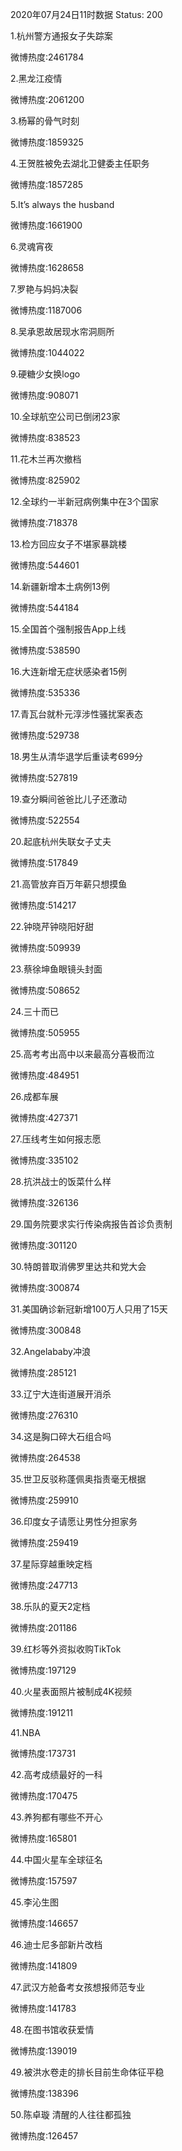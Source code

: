 2020年07月24日11时数据
Status: 200

1.杭州警方通报女子失踪案

微博热度:2461784

2.黑龙江疫情

微博热度:2061200

3.杨幂的骨气时刻

微博热度:1859325

4.王贺胜被免去湖北卫健委主任职务

微博热度:1857285

5.It’s always the husband

微博热度:1661900

6.灵魂宵夜

微博热度:1628658

7.罗艳与妈妈决裂

微博热度:1187006

8.吴承恩故居现水帘洞厕所

微博热度:1044022

9.硬糖少女换logo

微博热度:908071

10.全球航空公司已倒闭23家

微博热度:838523

11.花木兰再次撤档

微博热度:825902

12.全球约一半新冠病例集中在3个国家

微博热度:718378

13.检方回应女子不堪家暴跳楼

微博热度:544601

14.新疆新增本土病例13例

微博热度:544184

15.全国首个强制报告App上线

微博热度:538590

16.大连新增无症状感染者15例

微博热度:535336

17.青瓦台就朴元淳涉性骚扰案表态

微博热度:529738

18.男生从清华退学后重读考699分

微博热度:527819

19.查分瞬间爸爸比儿子还激动

微博热度:522554

20.起底杭州失联女子丈夫

微博热度:517849

21.高管放弃百万年薪只想摸鱼

微博热度:514217

22.钟晓芹钟晓阳好甜

微博热度:509939

23.蔡徐坤鱼眼镜头封面

微博热度:508652

24.三十而已

微博热度:505955

25.高考考出高中以来最高分喜极而泣

微博热度:484951

26.成都车展

微博热度:427371

27.压线考生如何报志愿

微博热度:335102

28.抗洪战士的饭菜什么样

微博热度:326136

29.国务院要求实行传染病报告首诊负责制

微博热度:301120

30.特朗普取消佛罗里达共和党大会

微博热度:300874

31.美国确诊新冠新增100万人只用了15天

微博热度:300848

32.Angelababy冲浪

微博热度:285121

33.辽宁大连街道展开消杀

微博热度:276310

34.这是胸口碎大石组合吗

微博热度:264538

35.世卫反驳称蓬佩奥指责毫无根据

微博热度:259910

36.印度女子请愿让男性分担家务

微博热度:259419

37.星际穿越重映定档

微博热度:247713

38.乐队的夏天2定档

微博热度:201186

39.红杉等外资拟收购TikTok

微博热度:197129

40.火星表面照片被制成4K视频

微博热度:191211

41.NBA

微博热度:173731

42.高考成绩最好的一科

微博热度:170475

43.养狗都有哪些不开心

微博热度:165801

44.中国火星车全球征名

微博热度:157597

45.李沁生图

微博热度:146657

46.迪士尼多部新片改档

微博热度:141809

47.武汉方舱备考女孩想报师范专业

微博热度:141783

48.在图书馆收获爱情

微博热度:139019

49.被洪水卷走的排长目前生命体征平稳

微博热度:138396

50.陈卓璇 清醒的人往往都孤独

微博热度:126457

